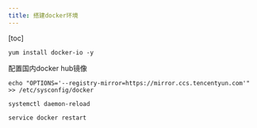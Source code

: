```yaml
---
title: 搭建docker环境
---
```


[toc]

`yum install docker-io -y`

配置国内docker hub镜像
```
echo "OPTIONS='--registry-mirror=https://mirror.ccs.tencentyun.com'" >> /etc/sysconfig/docker

systemctl daemon-reload

service docker restart
```